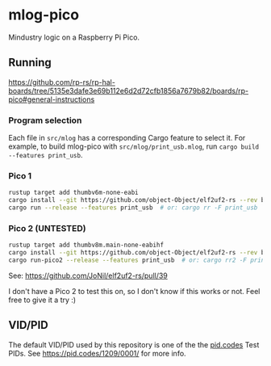 # mlog-pico

Mindustry logic on a Raspberry Pi Pico.

## Running

https://github.com/rp-rs/rp-hal-boards/tree/5135e3dafe3e69b112e6d2d72cfb1856a7679b82/boards/rp-pico#general-instructions

### Program selection

Each file in `src/mlog` has a corresponding Cargo feature to select it. For example, to build mlog-pico with `src/mlog/print_usb.mlog`, run `cargo build --features print_usb`.

### Pico 1

```sh
rustup target add thumbv6m-none-eabi
cargo install --git https://github.com/object-Object/elf2uf2-rs --rev bbcf7458aa
cargo run --release --features print_usb  # or: cargo rr -F print_usb
```

### Pico 2 (UNTESTED)

```sh
rustup target add thumbv8m.main-none-eabihf
cargo install --git https://github.com/object-Object/elf2uf2-rs --rev bbcf7458aa
cargo run-pico2 --release --features print_usb  # or: cargo rr2 -F print_usb
```

See: https://github.com/JoNil/elf2uf2-rs/pull/39

I don't have a Pico 2 to test this on, so I don't know if this works or not. Feel free to give it a try :)

## VID/PID

The default VID/PID used by this repository is one of the the [pid.codes](https://pid.codes) Test PIDs. See https://pid.codes/1209/0001/ for more info.

